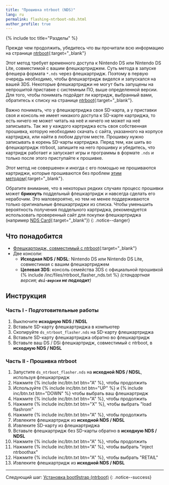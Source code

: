 ```yaml
---
title: "Прошивка ntrboot (NDS)"
lang: ru
permalink: flashing-ntrboot-nds.html
author_profile: true
---
```

{% include toc title="Разделы" %}

Прежде чем продолжить, убедитесь что вы прочитали всю информацию на странице [ntrboot](ntrboot){:target="_blank"}

Этот метод требует временного доступа к Nintendo DS или Nintendo DS Lite, совместимой с вашим флешкартриджем. Суть метода в запуске флешера формата `*.nds` через флешкартридж. Поэтому в первую очередь необходимо, чтобы флешкартридж виделся и запускался на вашей 3DS. Некоторые флешкартриджи не могут быть запущены на непрошитой приставке с системным ПО, выше определенной версии. Для того, чтобы понимать подойдет ли картридж, выбранный вами, обратитесь к списку на странице [ntrboot](ntrboot){:target="_blank"}.

Важно понимать, что у флешкартриджа своя SD-карта, а у приставки своя и консоль не имеет никакого доступа к SD-карте картриджа, то есть ничего не может читать на неё и ничего не может на неё записывать. Так же у каждого картриджа есть своя собственная прошивка, которую необходимо скачать с сайта, указанного на корпусе картриджа, или найти в любом другом месте. Прошивку нужно записывать в корень SD-карты картриджа. Перед тем, как шить во флешкартридж ntrboot, запишите на него прошивку и убедитесь, что картридж работает и запускает игры и программы в формате `.nds` и только после этого приступайте к прошивке. 

Этот метод не совершенен и иногда с его помощью не прошиваются картриджи, которые прошиваются без проблем [этим методом](flashing-ntrboot-3ds-multi-system){:target="_blank"}.

Обратите внимание, что в некоторых редких случаях процесс прошивки может **брикнуть** поддельный флешкартридж и навсегда сделать его нерабочим. Это маловероятно, но тем не менее поддерживаются только оригинальные флешкартриджи из списка. Чтобы уменьшить вероятность получения поддельного картриджа, рекомендуется использовать проверенный сайт для покупки флешкартриджа (например [NDS Card](http://www.nds-card.com/){:target="_blank"})
{: .notice--danger}

## Что понадобится

* [Флешкартридж, совместимый с ntrboot](ntrboot#Список-совместимых-картриджей){:target="_blank"}
* Две консоли:
	+ **Исходная NDS / NDSL**: Nintendo DS или Nintendo DS Lite, совместимая с вашим флешкартриджем
	+ **Целевая 3DS**: консоль семейства 3DS с официальной прошивкой
{% include /inc/files/ntrboot_flasher_nds.txt %} *(стандартная версия; **`dsi-версия` не подходит**)*

## Инструкция

### Часть I - Подготовительные работы

1. Выключите **исходную NDS / NDSL**
1. Вставьте SD-карту флешкартриджа в компьютер
1. Скопируйте `ds_ntrboot_flasher.nds` на SD-карту флешкартриджа
1. Вставьте SD-карту флешкартриджа обратно во флешкартридж
1. Вставьте ваш DS / DSi флешкартридж, совместимый с ntrboot, в **исходную NDS / NDSL**

### Часть II - Прошивка ntrboot

1. Запустите `ds_ntrboot_flasher.nds` на **исходной NDS / NDSL**, используя флешкартридж
1. Нажмите {% include inc/btn.txt btn="A" %}, чтобы продолжить
1. Используйте {% include inc/btn.txt btn="UP" %} и {% include inc/btn.txt btn="DOWN" %} чтобы выбрать ваш флешкартридж
1. Нажмите {% include inc/btn.txt btn="A" %}, чтобы продолжить
1. Нажмите {% include inc/btn.txt btn="X" %}, чтобы выбрать "load flashrom"
1. Нажмите {% include inc/btn.txt btn="A" %}, чтобы продолжить
1. Извлеките флешкартридж из **исходной NDS / NDSL**
1. Извлеките SD-карту из флешкартриджа
1. Вставьте флешкартридж без SD-карты обратно в **исходную NDS / NDSL**
1. Нажмите {% include inc/btn.txt btn="A" %}, чтобы продолжить
1. Нажмите {% include inc/btn.txt btn="A" %}, чтобы выбрать "inject ntrboothax"
1. Нажмите {% include inc/btn.txt btn="A" %}, чтобы выбрать "RETAIL"
1. Извлеките флешкартридж из **исходной NDS / NDSL**

___

Следующий шаг: [Установка boot9strap (ntrboot)](installing-boot9strap-ntrboot)
{: .notice--success}